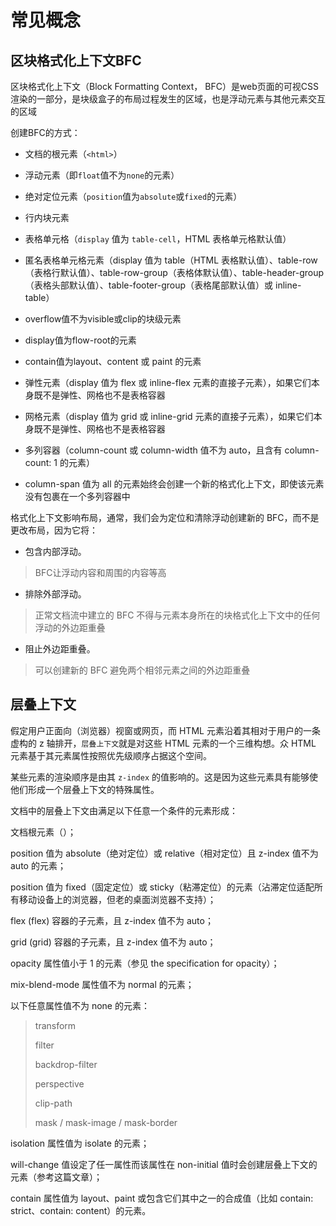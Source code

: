 # 常见概念

## 区块格式化上下文BFC

区块格式化上下文（Block Formatting Context， BFC）是web页面的可视CSS渲染的一部分，是块级盒子的布局过程发生的区域，也是浮动元素与其他元素交互的区域

创建BFC的方式：

- 文档的根元素（`<html>`）

- 浮动元素（即`float`值不为`none`的元素）

- 绝对定位元素（`position`值为`absolute`或`fixed`的元素）

- 行内块元素

- 表格单元格（`display` 值为 `table-cell`，HTML 表格单元格默认值）

- 匿名表格单元格元素（display 值为 table（HTML 表格默认值）、table-row（表格行默认值）、table-row-group（表格体默认值）、table-header-group（表格头部默认值）、table-footer-group（表格尾部默认值）或 inline-table）

- overflow值不为visible或clip的块级元素

- display值为flow-root的元素

- contain值为layout、content 或 paint 的元素

- 弹性元素（display 值为 flex 或 inline-flex 元素的直接子元素），如果它们本身既不是弹性、网格也不是表格容器

- 网格元素（display 值为 grid 或 inline-grid 元素的直接子元素），如果它们本身既不是弹性、网格也不是表格容器

- 多列容器（column-count 或 column-width 值不为 auto，且含有 column-count: 1 的元素）

- column-span 值为 all 的元素始终会创建一个新的格式化上下文，即使该元素没有包裹在一个多列容器中

格式化上下文影响布局，通常，我们会为定位和清除浮动创建新的 BFC，而不是更改布局，因为它将：

- 包含内部浮动。
> BFC让浮动内容和周围的内容等高


- 排除外部浮动。
> 正常文档流中建立的 BFC 不得与元素本身所在的块格式化上下文中的任何浮动的外边距重叠

- 阻止外边距重叠。
> 可以创建新的 BFC 避免两个相邻元素之间的外边距重叠

## 层叠上下文

假定用户正面向（浏览器）视窗或网页，而 HTML 元素沿着其相对于用户的一条虚构的 z 轴排开，`层叠上下文`就是对这些 HTML 元素的一个三维构想。众 HTML 元素基于其元素属性按照优先级顺序占据这个空间。

某些元素的渲染顺序是由其 `z-index` 的值影响的。这是因为这些元素具有能够使他们形成一个层叠上下文的特殊属性。

文档中的层叠上下文由满足以下任意一个条件的元素形成：

文档根元素（<html>）；

position 值为 absolute（绝对定位）或 relative（相对定位）且 z-index 值不为 auto 的元素；

position 值为 fixed（固定定位）或 sticky（粘滞定位）的元素（沾滞定位适配所有移动设备上的浏览器，但老的桌面浏览器不支持）；

flex (flex) 容器的子元素，且 z-index 值不为 auto；

grid (grid) 容器的子元素，且 z-index 值不为 auto；

opacity 属性值小于 1 的元素（参见 the specification for opacity）；

mix-blend-mode 属性值不为 normal 的元素；

以下任意属性值不为 none 的元素：

> transform
>
> filter
>
> backdrop-filter
>
> perspective
>
> clip-path
>
> mask / mask-image / mask-border
>
isolation 属性值为 isolate 的元素；

will-change 值设定了任一属性而该属性在 non-initial 值时会创建层叠上下文的元素（参考这篇文章）；

contain 属性值为 layout、paint 或包含它们其中之一的合成值（比如 contain: strict、contain: content）的元素。
